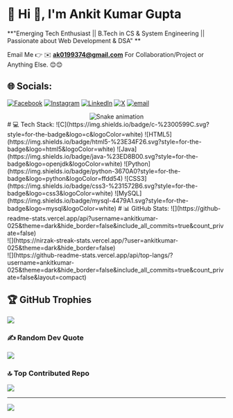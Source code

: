 # 💫 Hi 👋, I'm Ankit Kumar Gupta
**"Emerging Tech Enthusiast || B.Tech in CS & System Engineering || Passionate about Web Development & DSA" **

Email Me 👉 ✉️ **ak0199374@gmail.com** For Collaboration/Project or Anything Else. 😊😊



## 🌐 Socials:
[![Facebook](https://img.shields.io/badge/Facebook-%231877F2.svg?logo=Facebook&logoColor=white)](https://facebook.com/ankit_kumar025) [![Instagram](https://img.shields.io/badge/Instagram-%23E4405F.svg?logo=Instagram&logoColor=white)](https://instagram.com/ankit_kumar025) [![LinkedIn](https://img.shields.io/badge/LinkedIn-%230077B5.svg?logo=linkedin&logoColor=white)](https://linkedin.com/in/www.linkedin.com/in/ankit-kumar-gupta-188898346) [![X](https://img.shields.io/badge/X-black.svg?logo=X&logoColor=white)](https://x.com/Ankit251103) [![email](https://img.shields.io/badge/Email-D14836?logo=gmail&logoColor=white)](mailto:ak0199374@gmail.com) 
<!-- Snake Game Repo View -->

<div align="center">
  <img src="https://profile-readme-generator.com/assets/snake.svg" alt="Snake animation" />
</div>
# 💻 Tech Stack:
![C](https://img.shields.io/badge/c-%2300599C.svg?style=for-the-badge&logo=c&logoColor=white) ![HTML5](https://img.shields.io/badge/html5-%23E34F26.svg?style=for-the-badge&logo=html5&logoColor=white) ![Java](https://img.shields.io/badge/java-%23ED8B00.svg?style=for-the-badge&logo=openjdk&logoColor=white) ![Python](https://img.shields.io/badge/python-3670A0?style=for-the-badge&logo=python&logoColor=ffdd54) ![CSS3](https://img.shields.io/badge/css3-%231572B6.svg?style=for-the-badge&logo=css3&logoColor=white) ![MySQL](https://img.shields.io/badge/mysql-4479A1.svg?style=for-the-badge&logo=mysql&logoColor=white)
# 📊 GitHub Stats:
![](https://github-readme-stats.vercel.app/api?username=ankitkumar-025&theme=dark&hide_border=false&include_all_commits=true&count_private=false)<br/>
![](https://nirzak-streak-stats.vercel.app/?user=ankitkumar-025&theme=dark&hide_border=false)<br/>
![](https://github-readme-stats.vercel.app/api/top-langs/?username=ankitkumar-025&theme=dark&hide_border=false&include_all_commits=true&count_private=false&layout=compact)

## 🏆 GitHub Trophies
![](https://github-profile-trophy.vercel.app/?username=ankitkumar-025&theme=radical&no-frame=false&no-bg=true&margin-w=4)

### ✍️ Random Dev Quote
![](https://quotes-github-readme.vercel.app/api?type=horizontal&theme=radical)

### 🔝 Top Contributed Repo
![](https://github-contributor-stats.vercel.app/api?username=ankitkumar-025&limit=5&theme=dark&combine_all_yearly_contributions=true)

---
[![](https://visitcount.itsvg.in/api?id=ankitkumar-025&icon=0&color=0)](https://visitcount.itsvg.in)

<!-- Proudly created with GPRM ( https://gprm.itsvg.in ) -->
